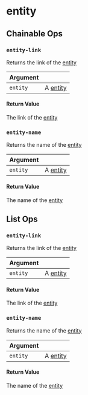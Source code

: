 # entity

## Chainable Ops
<h3 id="entity-link"><code>entity-link</code></h3>

Returns the link of the [entity](entity.md)

| Argument |  |
| :--- | :--- |
| `entity` | A [entity](entity.md) |

#### Return Value
The link of the [entity](entity.md)

<h3 id="entity-name"><code>entity-name</code></h3>

Returns the name of the [entity](entity.md)

| Argument |  |
| :--- | :--- |
| `entity` | A [entity](entity.md) |

#### Return Value
The name of the [entity](entity.md)


## List Ops
<h3 id="entity-link"><code>entity-link</code></h3>

Returns the link of the [entity](entity.md)

| Argument |  |
| :--- | :--- |
| `entity` | A [entity](entity.md) |

#### Return Value
The link of the [entity](entity.md)

<h3 id="entity-name"><code>entity-name</code></h3>

Returns the name of the [entity](entity.md)

| Argument |  |
| :--- | :--- |
| `entity` | A [entity](entity.md) |

#### Return Value
The name of the [entity](entity.md)

